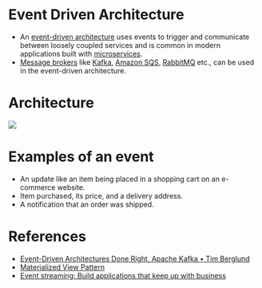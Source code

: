 # Event Driven Architecture
- An [event-driven architecture](https://aws.amazon.com/event-driven-architecture/) uses events to trigger and communicate between loosely coupled services and is common in modern applications built with [microservices](../../4_MicroServicesSOA/Readme.md).
- [Message brokers]() like [Kafka](../Kafka/Readme.md), [Amazon SQS](../../2_AWSServices/5_MessageBrokerServices/AmazonSQS/Readme.md), [RabbitMQ](../RabbitMQ.md) etc., can be used in the event-driven architecture.

# Architecture

![](https://miro.medium.com/max/1400/1*CZYfnIHSHKE7XiP-zvhAvA.webp)

# Examples of an event
- An update like an item being placed in a shopping cart on an e-commerce website.
- Item purchased, its price, and a delivery address.
- A notification that an order was shipped.

# References
- [Event-Driven Architectures Done Right, Apache Kafka • Tim Berglund](https://www.youtube.com/watch?v=A_mstzRGfIE)
- [Materialized View Pattern](https://medium.com/design-microservices-architecture-with-patterns/materialized-view-pattern-f29ea249f8f8)
- [Event streaming: Build applications that keep up with business](https://tanzu.vmware.com/event-streaming)